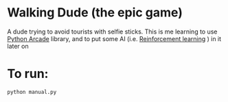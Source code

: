 # Walking Dude (the epic game)

A dude trying to avoid tourists with selfie sticks.
This is me learning to use [Python Arcade](http://arcade.academy) library, 
and to put some AI (i.e. [Reinforcement learning](https://en.wikipedia.org/wiki/Reinforcement_learning) ) in it later on

# To run:

```
python manual.py
```

